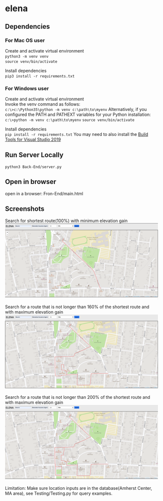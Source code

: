 # elena

## Dependencies
### For Mac OS user
Create and activate virtual environment  
`python3 -m venv venv`  
`source venv/bin/activate`

Install dependencies  
`pip3 install -r requirements.txt`

### For Windows user
Create and activate virtual environment  
Invoke the venv command as follows:  
`c:\>c:\Python35\python -m venv c:\path\to\myenv`
Alternatively, if you configured the PATH and PATHEXT variables for your Python installation:  
`c:\>python -m venv c:\path\to\myenv`
`source venv/bin/activate`

Install dependencies  
`pip install -r requirements.txt`
You may need to also install the [Build Tools for Visual Studio 2019](https://visualstudio.microsoft.com/downloads/)

## Run Server Locally
`python3 Back-End/server.py`

## Open in browser
open in a browser: Fron-End/main.html

## Screenshots
Search for shortest route(100%) with minimum elevation gain  
![100% minimum screenshot](https://github.com/Jinhong19/elena/blob/master/images/min_100.png)

Search for a route that is not longer than 160% of the shortest route and with maximum elevation gain  
![160% maximum screenshot](https://github.com/Jinhong19/elena/blob/master/images/max_160.png)

Search for a route that is not longer than 200% of the shortest route and with maximum elevation gain  
![200% maximum screenshot](https://github.com/Jinhong19/elena/blob/master/images/max_200.png)

Limitation: Make sure location inputs are in the database(Amherst Center, MA area), see Testing/Testing.py for query examples.